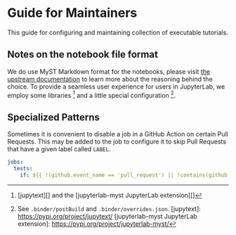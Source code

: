 # Guide for Maintainers

This guide for configuring and maintaining collection of executable
tutorials.

## Notes on the notebook file format

We do use MyST Markdown format for the notebooks, please visit
[the upstream documentation](https://mystmd.org/guide/md-vs-ipynb)
to learn more about the reasoning behind the choice.  To provide a seamless
user experience for users in JupyterLab, we employ some libraries [^1] and a
little special configuration [^2].

## Specialized Patterns

Sometimes it is convenient to disable a job in a GitHub Action on certain Pull
Requests.  This may be added to the job to configure it to skip Pull Requests
that have a given label called `LABEL`.

```yaml
jobs:
  tests:
    if: ${{ !(github.event_name == 'pull_request') || !contains(github.event.pull_request.labels.*.name, 'LABEL') }}
```

[^1]: [jupytext][] and the [jupyterlab-myst JupyterLab extension][]
[^2]: See `.binder/postBuild` and `.binder/overrides.json`.
[jupytext]: https://pypi.org/project/jupytext/
[jupyterlab-myst JupyterLab extension]: https://pypi.org/project/jupyterlab-myst/

